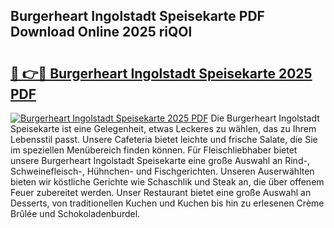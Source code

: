 ## Burgerheart Ingolstadt Speisekarte PDF Download Online 2025 riQOl

# <h2><a href="http://gccj3l.nevu.top/?p=Burgerheart+Ingolstadt+Speisekarte">🔗 👉🔴 Burgerheart Ingolstadt Speisekarte 2025 PDF</a></h2>

[![Burgerheart Ingolstadt Speisekarte 2025 PDF](https://i.imgur.com/dBaPXMq.png)](http://gccj3l.nevu.top/?p=Burgerheart+Ingolstadt+Speisekarte)
Die Burgerheart Ingolstadt Speisekarte ist eine Gelegenheit, etwas Leckeres zu wählen, das zu Ihrem Lebensstil passt. Unsere Cafeteria bietet leichte und frische Salate, die Sie im speziellen Menübereich finden können. Für Fleischliebhaber bietet unsere Burgerheart Ingolstadt Speisekarte eine große Auswahl an Rind-, Schweinefleisch-, Hühnchen- und Fischgerichten. Unseren Auserwählten bieten wir köstliche Gerichte wie Schaschlik und Steak an, die über offenem Feuer zubereitet werden. Unser Restaurant bietet eine große Auswahl an Desserts, von traditionellen Kuchen und Kuchen bis hin zu erlesenen Crème Brûlée und Schokoladenburdel.
